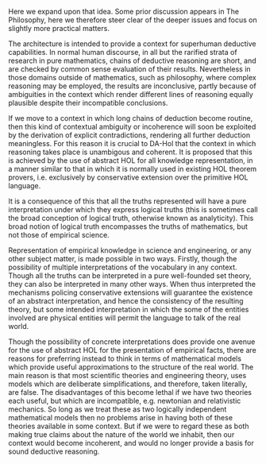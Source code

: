 Here we expand upon that idea. Some prior discussion appears in The Philosophy, here we therefore steer clear of the deeper issues and focus on slightly more practical matters.

The architecture is intended to provide a context for superhuman deductive capabilities. In normal human discourse, in all but the rarified strata of research in pure mathematics, chains of deductive reasoning are short, and are checked by common sense evaluation of their results. Nevertheless in those domains outside of mathematics, such as philosophy, where complex reasoning may be employed, the results are inconclusive, partly because of ambiguities in the context which render different lines of reasoning equally plausible despite their incompatible conclusions.

If we move to a context in which long chains of deduction become routine, then this kind of contextual ambiguity or incoherence will soon be exploited by the derivation of explicit contradictions, rendering all further deduction meaningless. For this reason it is crucial to DA-Hol that the context in which reasoning takes place is unambigous and coherent. It is proposed that this is achieved by the use of abstract HOL for all knowledge representation, in a manner similar to that in which it is normally used in existing HOL theorem provers, i.e. exclusively by conservative extension over the primitive HOL language.

It is a consequence of this that all the truths represented will have a pure interpretation under which they express logical truths (this is sometimes call the broad conception of logical truth, otherwise known as analyticity). This broad notion of logical truth encompasses the truths of mathematics, but not those of empirical science.

Representation of empirical knowledge in science and engineering, or any other subject matter, is made possible in two ways. Firstly, though the possibility of multiple interpretations of the vocabulary in any context. Though all the truths can be interpreted in a pure well-founded set theory, they can also be interpreted in many other ways. When thus interpreted the mechanisms policing conservative extensions will guarantee the existence of an abstract interpretation, and hence the consistency of the resulting theory, but some intended interpretation in which the some of the entities involved are physical entities will permit the language to talk of the real world.

Though the possibility of concrete interpretations does provide one avenue for the use of abstract HOL for the presentation of empirical facts, there are reasons for preferring instead to think in terms of mathematical models which provide useful approximations to the structure of the real world. The main reason is that most scientific theories and engineering theory, uses models which are deliberate simplifications, and therefore, taken literally, are false. The disadvantages of this become lethal if we have two theories each useful, but which are incompatible, e.g. newtonian and relativistic mechanics. So long as we treat these as two logically independent mathematical models then no problems arise in having both of these theories available in some context. But if we were to regard these as both making true claims about the nature of the world we inhabit, then our context would become incoherent, and would no longer provide a basis for sound deductive reasoning.

